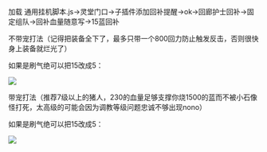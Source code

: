 加载 通用挂机脚本.js->灵堂门口->子插件添加回补提醒->ok->回廊护士回补->固定组队->回补血量随意写->15蓝回补

不带宠打法（记得把装备全下了，最多只带一个800回力防止触发反击，否则很快身上装备就烂光了）

如果是刷气绝可以把15改成5：

![](/hzqst/CGAssistant/raw/master/img2/12.png?raw=true)

带宠打法（推荐7级以上的猪人，230的血量足够支撑你烧1500的蓝而不被小石像怪打死，太高级的可能会因为调教等级问题忠诚不够出现nono）

如果是刷气绝可以把15改成5：

![](/hzqst/CGAssistant/raw/master/img2/13.png?raw=true)